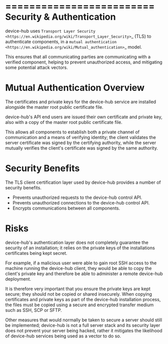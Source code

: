 =========================
Security & Authentication
=========================

device-hub uses `Transport Layer Security <https://en.wikipedia.org/wiki/Transport_Layer_Security>`_ (TLS) to authenticate components, in a `mutual authentication <https://en.wikipedia.org/wiki/Mutual_authentication>`_ model.

This ensures that all communicating parties are communicating with a verified component, helping to prevent unauthorized access, and mitigating some potential attack vectors.

Mutual Authentication Overview
==============================

The certificates and private keys for the device-hub service are installed alongside the master root public certificate file.

device-hub's API end users are issued their own certificate and private key, also with a copy of the master root public certificate file.

This allows all components to establish both a private channel of communication and a means of verifying identity; the client validates the server certificate was signed by the certifying authority, while the server mutually verifies the client's certificate was signed by the same authority.

Security Benefits
=================

The TLS client certification layer used by device-hub provides a number of security benefits.

- Prevents unauthorized requests to the device-hub control API.
- Prevents unauthorized connections to the device-hub control API.
- Encrypts communications between all components.

Risks
=====

device-hub's authentication layer does not completely guarantee the security of an installation; it relies on the private keys of the installations certificates being kept secret.

For example, if a malicious user were able to gain root SSH access to the machine running the device-hub client, they would be able to copy the client's private key and therefore be able to administer a remote device-hub deployment.

It is therefore very important that you ensure the private keys are kept secure; they should not be copied or shared insecurely.
When copying certificates and private keys as part of the device-hub installation process, the files must be copied using a secure and encrypted transfer medium such as SSH, SCP or SFTP.

Other measures that would normally be taken to secure a server should still be implemented; device-hub is not a full server stack and its security layer does not prevent your server being hacked, rather it mitigates the likelihood of device-hub services being used as a vector to do so.
